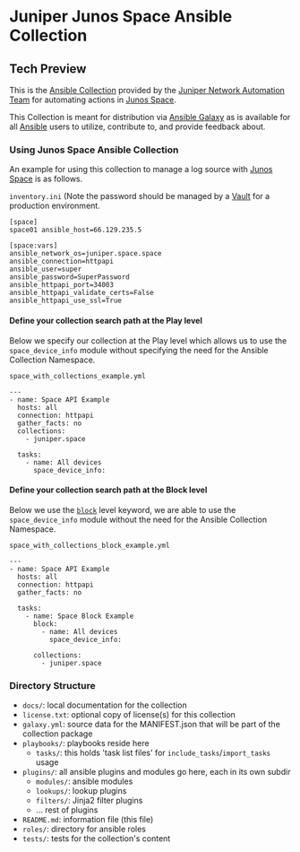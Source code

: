 # Juniper Junos Space Ansible Collection

## Tech Preview

This is the [Ansible
Collection](https://docs.ansible.com/ansible/devel/collections_tech_preview.html)
provided by the [Juniper Network Automation
Team](https://github.com/juniper) for automating actions in [Junos Space](https://www.juniper.net/us/en/products-services/network-management/junos-space-platform/).

This Collection is meant for distribution via
[Ansible Galaxy](https://galaxy.ansible.com/) as is available for all
[Ansible](https://github.com/ansible/ansible) users to utilize, contribute to,
and provide feedback about.

### Using Junos Space Ansible Collection

An example for using this collection to manage a log source with [Junos Space](https://www.juniper.net/us/en/products-services/network-management/junos-space-platform/) is as follows.

`inventory.ini` (Note the password should be managed by a [Vault](https://docs.ansible.com/ansible/latest/user_guide/vault.html) for a production environment.
```
[space]
space01 ansible_host=66.129.235.5

[space:vars]
ansible_network_os=juniper.space.space
ansible_connection=httpapi
ansible_user=super
ansible_password=SuperPassword
ansible_httpapi_port=34003
ansible_httpapi_validate_certs=False
ansible_httpapi_use_ssl=True
```

#### Define your collection search path at the Play level

Below we specify our collection at the Play level which allows us to use the
`space_device_info` module without specifying the need for the
Ansible Collection Namespace.

`space_with_collections_example.yml`
```
---
- name: Space API Example
  hosts: all
  connection: httpapi
  gather_facts: no
  collections:
    - juniper.space

  tasks:
    - name: All devices
      space_device_info:
```

#### Define your collection search path at the Block level

Below we use the [`block`](https://docs.ansible.com/ansible/latest/user_guide/playbooks_blocks.html) level keyword, we are able to use the `space_device_info` module without the need for the Ansible Collection Namespace.

`space_with_collections_block_example.yml`
```
---
- name: Space API Example
  hosts: all
  connection: httpapi
  gather_facts: no

  tasks:
    - name: Space Block Example
      block:
        - name: All devices
          space_device_info:

      collections:
        - juniper.space
```

### Directory Structure

* `docs/`: local documentation for the collection
* `license.txt`: optional copy of license(s) for this collection
* `galaxy.yml`: source data for the MANIFEST.json that will be part of the collection package
* `playbooks/`: playbooks reside here
  * `tasks/`: this holds 'task list files' for `include_tasks`/`import_tasks` usage
* `plugins/`: all ansible plugins and modules go here, each in its own subdir
  * `modules/`: ansible modules
  * `lookups/`: lookup plugins
  * `filters/`: Jinja2 filter plugins
  * ... rest of plugins
* `README.md`: information file (this file)
* `roles/`: directory for ansible roles
* `tests/`: tests for the collection's content